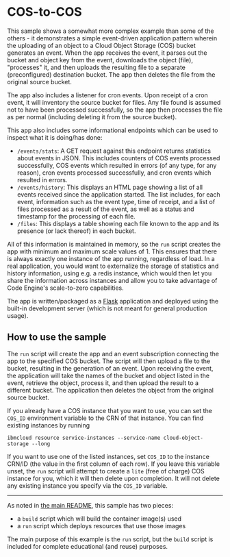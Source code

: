 # COS-to-COS

This sample shows a somewhat more complex example than some of the others - it
demonstrates a simple event-driven application pattern wherein the uploading of
an object to a Cloud Object Storage (COS) bucket generates an event.  When the
app receives the event, it parses out the bucket and object key from the event,
downloads the object (file), "processes" it, and then uploads the resulting
file to a separate (preconfigured) destination bucket.  The app then deletes
the file from the original source bucket.

The app also includes a listener for cron events.  Upon receipt of a cron event,
it will inventory the source bucket for files.  Any file found is assumed not to
have been processed successfully, so the app then
processes the file as per normal (including deleting it from the source bucket).

This app also includes some informational endpoints which can be used to inspect
what it is doing/has done:

- `/events/stats`: A GET request against this endpoint returns statistics about events
in JSON.  This includes counters of COS events processed successfully, COS events
which resulted in errors (of any type, for any reason), cron events processed
successfully, and cron events which resulted in errors.
- `/events/history`: This displays an HTML page showing a list of all events
received since the application started.  The list includes, for each event,
information such as the event type, time of receipt, and a list of files
processed as a result of the event, as well as a status and timestamp for the
processing of each file.
- `/files`: This displays a table showing each file known to the app and its
presence (or lack thereof) in each bucket.

All of this information is maintained in memory, so the `run` script creates the
app with minimum and maximum scale values of 1.  This ensures that there is always
exactly one instance of the app running, regardless of load.  In a real application,
you would want to externalize the storage of statistics and history information,
using e.g. a redis instance, which would then let you share the information across
instances and allow you to take advantage of Code Engine's scale-to-zero
capabilities.

The app is written/packaged as a [Flask](https://flask.palletsprojects.com/en/1.1.x/)
application and deployed using the built-in development server (which is not
  meant for general production usage).

## How to use the sample

The `run` script will create the app and an event subscription connecting the
app to the specified COS bucket. The script will then upload a file to the
bucket, resulting in the generation of an event.  Upon receiving the event,
the application will take the names of the bucket and object listed in the event,
retrieve the object, process it, and then upload the result to a different bucket.
The application then deletes the object from the original source bucket.

If you already have a COS instance that you want to use, you can set the
`COS_ID` environment variable to the CRN of that instance. You can find
existing instances by running
```
ibmcloud resource service-instances --service-name cloud-object-storage --long
```
If you want to use one of the listed instances, set `COS_ID` to the instance
CRN/ID (the value in the first column of each row). If you leave this
variable unset, the `run` script will attempt to create a `lite` (free of
charge) COS instance for you, which it will then delete upon completion. It
will not delete any existing instance you specify via the `COS_ID` variable.

- - -

As noted in [the main README](../README.md), this sample has two pieces:

- a `build` script which will build the container image(s) used
- a `run` script which deploys resources that use those images

The main purpose of this example is the `run` script, but the `build`
script is included for complete educational (and reuse) purposes.
